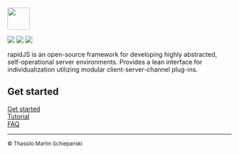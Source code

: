 \
<a href="https://rapidjs.org"><img src="https://rapidjs.org/_assets/img/logo-l-dark_bg.svg" height="50"></a>

<a href="https://github.com/rapidjs-org/core/blob/master/LICENSE"><img src="https://img.shields.io/npm/l/@rapidjs.org/core"></a>
<a href="https://www.npmjs.com/package/@rapidjs.org/core"><img src="https://img.shields.io/npm/v/@rapidjs.org/core"></a>
<a href="https://www.npmjs.com/package/@rapidjs.org/core"><img src="https://img.shields.io/bundlephobia/min/@rapidjs.org/core"></a>

rapidJS is an open-source framework for developing highly abstracted, self-operational server environments. Provides a lean interface for individualization utilizing modular client-server-channel plug-ins.

## Get started

[Get started](https://rapidjs.org/docs)\
[Tutorial](https://rapidjs.org/tutorial)\
[FAQ](https://rapidjs.org/faq)

---

<sub>© Thassilo Martin Schiepanski</sub>